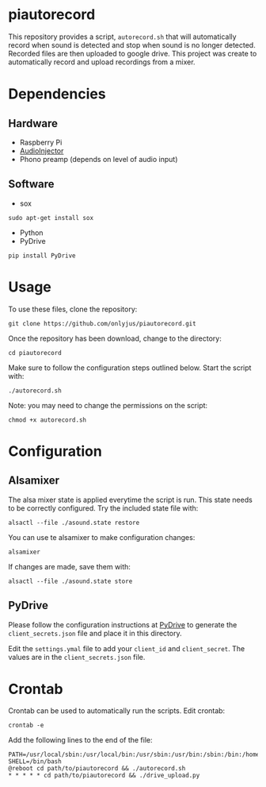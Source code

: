 # piautorecord

This repository provides a script, `autorecord.sh` that will automatically
record when sound is detected and stop when sound is no longer detected.
Recorded files are then uploaded to google drive. This project was create to
automatically record and upload recordings from a mixer. 

# Dependencies

## Hardware

- Raspberry Pi
- [AudioInjector](https://www.audioinjector.net)
- Phono preamp (depends on level of audio input)

## Software

- sox
```
sudo apt-get install sox
```
- Python
- PyDrive
```
pip install PyDrive
```

# Usage

To use these files, clone the repository:

```
git clone https://github.com/onlyjus/piautorecord.git

```

Once the repository has been download, change to the directory:

```
cd piautorecord
```

Make sure to follow the configuration steps outlined below. Start the script
with:

```
./autorecord.sh
```

Note: you may need to change the permissions on the script:

```
chmod +x autorecord.sh
```

# Configuration

## Alsamixer

The alsa mixer state is applied everytime the script is run. This state needs
to be correctly configured. Try the included state file with:

```
alsactl --file ./asound.state restore
```

You can use te alsamixer to make configuration changes:

```
alsamixer
```

If changes are made, save them with:

```
alsactl --file ./asound.state store
```

## PyDrive

Please follow the configuration instructions at
[PyDrive](https://googledrive.github.io/PyDrive/docs/build/html/quickstart.html#authentication)
to generate the `client_secrets.json` file and place it in this directory.

Edit the `settings.ymal` file to add your `client_id` and `client_secret`. The values are in
the `client_secrets.json` file.

# Crontab

Crontab can be used to automatically run the scripts. Edit crontab:

```
crontab -e
```

Add the following lines to the end of the file:
```
PATH=/usr/local/sbin:/usr/local/bin:/usr/sbin:/usr/bin:/sbin:/bin:/home/pi
SHELL=/bin/bash
@reboot cd path/to/piautorecord && ./autorecord.sh
* * * * * cd path/to/piautorecord && ./drive_upload.py 
```

